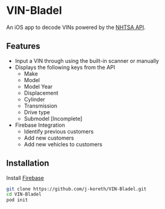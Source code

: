 # VIN-Bladel
An iOS app to decode VINs powered by the [NHTSA API](https://vpic.nhtsa.dot.gov/api/).

## Features
* Input a VIN through using the built-in scanner or manually
* Displays the following keys from the API
  * Make
  * Model 
  * Model Year
  * Displacement
  * Cylinder
  * Transmission
  * Drive type
  * Submodel [Incomplete]
* Firebase Integration
  * Identify previous customers
  * Add new customers
  * Add new vehicles to customers

## Installation
Install [Firebase](https://firebase.google.com/docs/ios/setup#add_the_sdk) 

``` sh
git clone https://github.com/j-koreth/VIN-Bladel.git
cd VIN-Bladel
pod init
```

